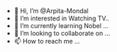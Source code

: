 - 👋 Hi, I’m @Arpita-Mondal
- 👀 I’m interested in Watching TV..
- 🌱 I’m currently learning Nobel ...
- 💞️ I’m looking to collaborate on ...
- 📫 How to reach me ...

<!---
Arpita-Mondal/Arpita-Mondal is a ✨ special ✨ repository because its `README.md` (this file) appears on your GitHub profile.
You can click the Preview link to take a look at your changes.
--->
